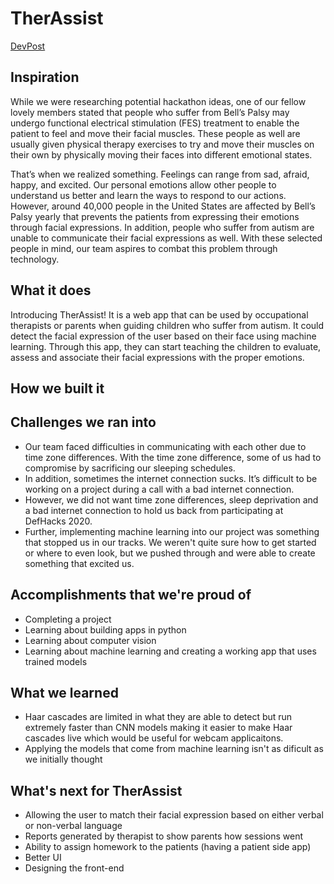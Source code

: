 # TherAssist

[DevPost](https://devpost.com/software/healtherapist)

## Inspiration
While we were researching potential hackathon ideas, one of our fellow lovely members stated that people who suffer from Bell’s Palsy may undergo functional electrical stimulation (FES) treatment to enable the patient to feel and move their facial muscles. These people as well are usually given physical therapy exercises to try and move their muscles on their own by physically moving their faces into different emotional states.

That’s when we realized something. Feelings can range from sad, afraid, happy, and excited. Our personal emotions allow other people to understand us better and learn the ways to respond to our actions. However, around 40,000 people in the United States are affected by Bell’s Palsy yearly that prevents the patients from expressing their emotions through facial expressions. In addition, people who suffer from autism are unable to communicate their facial expressions as well. With these selected people in mind, our team aspires to combat this problem through technology.

## What it does
Introducing TherAssist! It is a web app that can be used by occupational therapists or parents when guiding children who suffer from autism. It could detect the facial expression of the user based on their face using machine learning. Through this app, they can start teaching the children to evaluate, assess and associate their facial expressions with the proper emotions.

## How we built it

## Challenges we ran into
- Our team faced difficulties in communicating with each other due to time zone differences. With the time zone difference, some of us had to compromise by sacrificing our sleeping schedules.
- In addition, sometimes the internet connection sucks. It’s difficult to be working on a project during a call with a bad internet connection.
- However, we did not want time zone differences, sleep deprivation and a bad internet connection to hold us back from participating at DefHacks 2020.
- Further, implementing machine learning into our project was something that stopped us in our tracks. We weren't quite sure how to get started or where to even look, but we pushed through and were able to create something that excited us.

## Accomplishments that we're proud of
- Completing a project
- Learning about building apps in python
- Learning about computer vision
- Learning about machine learning and creating a working app that uses trained models

## What we learned
- Haar cascades are limited in what they are able to detect but run extremely faster than CNN models making it easier to make Haar cascades live which would be useful for webcam applicaitons.
- Applying the models that come from machine learning isn't as dificult as we initially thought

## What's next for TherAssist
- Allowing the user to match their facial expression based on either verbal or non-verbal language
- Reports generated by therapist to show parents how sessions went
- Ability to assign homework to the patients (having a patient side app)
- Better UI
- Designing the front-end
